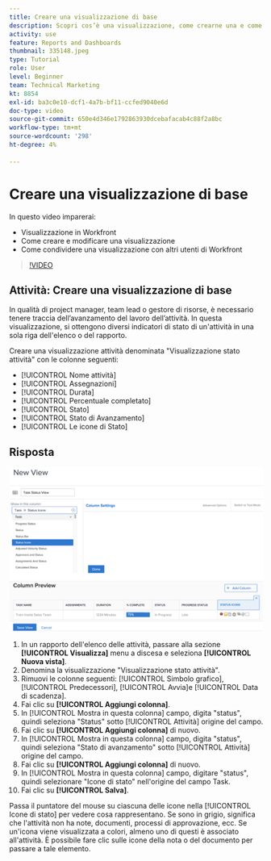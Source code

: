 ```yaml
---
title: Creare una visualizzazione di base
description: Scopri cos’è una visualizzazione, come crearne una e come condividerla con altri utenti in Workfront.
activity: use
feature: Reports and Dashboards
thumbnail: 335148.jpeg
type: Tutorial
role: User
level: Beginner
team: Technical Marketing
kt: 8854
exl-id: ba3c0e10-dcf1-4a7b-bf11-ccfed9040e6d
doc-type: video
source-git-commit: 650e4d346e1792863930dcebafacab4c88f2a8bc
workflow-type: tm+mt
source-wordcount: '298'
ht-degree: 4%

---
```


# Creare una visualizzazione di base

In questo video imparerai:

* Visualizzazione in Workfront
* Come creare e modificare una visualizzazione
* Come condividere una visualizzazione con altri utenti di Workfront

>[!VIDEO](https://video.tv.adobe.com/v/335148/?quality=12&learn=on)

## Attività: Creare una visualizzazione di base

In qualità di project manager, team lead o gestore di risorse, è necessario tenere traccia dell’avanzamento del lavoro dell’attività. In questa visualizzazione, si ottengono diversi indicatori di stato di un&#39;attività in una sola riga dell&#39;elenco o del rapporto.

Creare una visualizzazione attività denominata &quot;Visualizzazione stato attività&quot; con le colonne seguenti:

* [!UICONTROL Nome attività]
* [!UICONTROL Assegnazioni]
* [!UICONTROL Durata]
* [!UICONTROL Percentuale completato]
* [!UICONTROL Stato]
* [!UICONTROL Stato di Avanzamento]
* [!UICONTROL Le icone di Stato]

## Risposta

![Immagine della schermata per creare una nuova visualizzazione](assets/view-exercise.png)

1. In un rapporto dell&#39;elenco delle attività, passare alla sezione **[!UICONTROL Visualizza]** menu a discesa e seleziona **[!UICONTROL Nuova vista]**.
1. Denomina la visualizzazione &quot;Visualizzazione stato attività&quot;.
1. Rimuovi le colonne seguenti: [!UICONTROL Simbolo grafico], [!UICONTROL Predecessori], [!UICONTROL Avvia]e [!UICONTROL Data di scadenza].
1. Fai clic su **[!UICONTROL Aggiungi colonna]**.
1. In [!UICONTROL Mostra in questa colonna] campo, digita &quot;status&quot;, quindi seleziona &quot;Status&quot; sotto [!UICONTROL Attività] origine del campo.
1. Fai clic su **[!UICONTROL Aggiungi colonna]** di nuovo.
1. In [!UICONTROL Mostra in questa colonna] campo, digita &quot;status&quot;, quindi seleziona &quot;Stato di avanzamento&quot; sotto [!UICONTROL Attività] origine del campo.
1. Fai clic su **[!UICONTROL Aggiungi colonna]** di nuovo.
1. In [!UICONTROL Mostra in questa colonna] campo, digitare &quot;status&quot;, quindi selezionare &quot;Icone di stato&quot; nell&#39;origine del campo Task.
1. Fai clic su **[!UICONTROL Salva]**.

Passa il puntatore del mouse su ciascuna delle icone nella [!UICONTROL Icone di stato] per vedere cosa rappresentano. Se sono in grigio, significa che l&#39;attività non ha note, documenti, processi di approvazione, ecc. Se un&#39;icona viene visualizzata a colori, almeno uno di questi è associato all&#39;attività. È possibile fare clic sulle icone della nota o del documento per passare a tale elemento.
